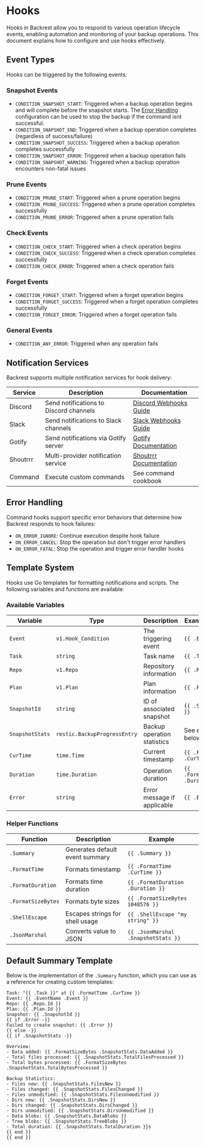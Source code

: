 # Hooks

Hooks in Backrest allow you to respond to various operation lifecycle events, enabling automation and monitoring of your backup operations. This document explains how to configure and use hooks effectively.

## Event Types

Hooks can be triggered by the following events:

### Snapshot Events
- `CONDITION_SNAPSHOT_START`: Triggered when a backup operation begins and will complete before the snapshot starts. The [Error Handling](#error-handling) configuration can be used to stop the backup if the command isnt successful.
- `CONDITION_SNAPSHOT_END`: Triggered when a backup operation completes (regardless of success/failure)
- `CONDITION_SNAPSHOT_SUCCESS`: Triggered when a backup operation completes successfully
- `CONDITION_SNAPSHOT_ERROR`: Triggered when a backup operation fails
- `CONDITION_SNAPSHOT_WARNING`: Triggered when a backup operation encounters non-fatal issues

### Prune Events
- `CONDITION_PRUNE_START`: Triggered when a prune operation begins
- `CONDITION_PRUNE_SUCCESS`: Triggered when a prune operation completes successfully
- `CONDITION_PRUNE_ERROR`: Triggered when a prune operation fails

### Check Events
- `CONDITION_CHECK_START`: Triggered when a check operation begins
- `CONDITION_CHECK_SUCCESS`: Triggered when a check operation completes successfully
- `CONDITION_CHECK_ERROR`: Triggered when a check operation fails

### Forget Events
- `CONDITION_FORGET_START`: Triggered when a forget operation begins
- `CONDITION_FORGET_SUCCESS`: Triggered when a forget operation completes successfully
- `CONDITION_FORGET_ERROR`: Triggered when a forget operation fails

### General Events
- `CONDITION_ANY_ERROR`: Triggered when any operation fails

## Notification Services

Backrest supports multiple notification services for hook delivery:

| Service  | Description                            | Documentation                                                                                       |
| -------- | -------------------------------------- | --------------------------------------------------------------------------------------------------- |
| Discord  | Send notifications to Discord channels | [Discord Webhooks Guide](https://support.discord.com/hc/en-us/articles/228383668-Intro-to-Webhooks) |
| Slack    | Send notifications to Slack channels   | [Slack Webhooks Guide](https://api.slack.com/messaging/webhooks)                                    |
| Gotify   | Send notifications via Gotify server   | [Gotify Documentation](https://github.com/gotify/server)                                            |
| Shoutrrr | Multi-provider notification service    | [Shoutrrr Documentation](https://containrrr.dev/shoutrrr/v0.8/)                                     |
| Command  | Execute custom commands                | See command cookbook                                                                                |

## Error Handling

Command hooks support specific error behaviors that determine how Backrest responds to hook failures:

- `ON_ERROR_IGNORE`: Continue execution despite hook failure
- `ON_ERROR_CANCEL`: Stop the operation but don't trigger error handlers
- `ON_ERROR_FATAL`: Stop the operation and trigger error handler hooks

## Template System

Hooks use Go templates for formatting notifications and scripts. The following variables and functions are available:

### Available Variables

| Variable        | Type                         | Description                 | Example Usage                     |
| --------------- | ---------------------------- | --------------------------- | --------------------------------- |
| `Event`         | `v1.Hook_Condition`          | The triggering event        | `{{ .Event }}`                    |
| `Task`          | `string`                     | Task name                   | `{{ .Task }}`                     |
| `Repo`          | `v1.Repo`                    | Repository information      | `{{ .Repo.Id }}`                  |
| `Plan`          | `v1.Plan`                    | Plan information            | `{{ .Plan.Id }}`                  |
| `SnapshotId`    | `string`                     | ID of associated snapshot   | `{{ .SnapshotId }}`               |
| `SnapshotStats` | `restic.BackupProgressEntry` | Backup operation statistics | See example below                 |
| `CurTime`       | `time.Time`                  | Current timestamp           | `{{ .FormatTime .CurTime }}`      |
| `Duration`      | `time.Duration`              | Operation duration          | `{{ .FormatDuration .Duration }}` |
| `Error`         | `string`                     | Error message if applicable | `{{ .Error }}`                    |

### Helper Functions

| Function           | Description                     | Example                             |
| ------------------ | ------------------------------- | ----------------------------------- |
| `.Summary`         | Generates default event summary | `{{ .Summary }}`                    |
| `.FormatTime`      | Formats timestamp               | `{{ .FormatTime .CurTime }}`        |
| `.FormatDuration`  | Formats time duration           | `{{ .FormatDuration .Duration }}`   |
| `.FormatSizeBytes` | Formats byte sizes              | `{{ .FormatSizeBytes 1048576 }}`    |
| `.ShellEscape`     | Escapes strings for shell usage | `{{ .ShellEscape "my string" }}`    |
| `.JsonMarshal`     | Converts value to JSON          | `{{ .JsonMarshal .SnapshotStats }}` |

## Default Summary Template

Below is the implementation of the `.Summary` function, which you can use as a reference for creating custom templates:

```
Task: "{{ .Task }}" at {{ .FormatTime .CurTime }}
Event: {{ .EventName .Event }}
Repo: {{ .Repo.Id }}
Plan: {{ .Plan.Id }}
Snapshot: {{ .SnapshotId }}
{{ if .Error -}}
Failed to create snapshot: {{ .Error }}
{{ else -}}
{{ if .SnapshotStats -}}

Overview:
- Data added: {{ .FormatSizeBytes .SnapshotStats.DataAdded }}
- Total files processed: {{ .SnapshotStats.TotalFilesProcessed }}
- Total bytes processed: {{ .FormatSizeBytes .SnapshotStats.TotalBytesProcessed }}

Backup Statistics:
- Files new: {{ .SnapshotStats.FilesNew }}
- Files changed: {{ .SnapshotStats.FilesChanged }}
- Files unmodified: {{ .SnapshotStats.FilesUnmodified }}
- Dirs new: {{ .SnapshotStats.DirsNew }}
- Dirs changed: {{ .SnapshotStats.DirsChanged }}
- Dirs unmodified: {{ .SnapshotStats.DirsUnmodified }}
- Data blobs: {{ .SnapshotStats.DataBlobs }}
- Tree blobs: {{ .SnapshotStats.TreeBlobs }}
- Total duration: {{ .SnapshotStats.TotalDuration }}s
{{ end }}
{{ end }}
